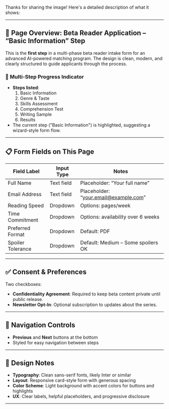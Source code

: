 Thanks for sharing the image! Here's a detailed description of what it shows:

---

## 🧾 Page Overview: Beta Reader Application – “Basic Information” Step

This is the **first step** in a multi-phase beta reader intake form for an advanced AI-powered matching program. The design is clean, modern, and clearly structured to guide applicants through the process.

### 🧭 Multi-Step Progress Indicator

- **Steps listed**:
    1. Basic Information
    2. Genre & Taste
    3. Skills Assessment
    4. Comprehension Test
    5. Writing Sample
    6. Results
- The current step ("Basic Information") is highlighted, suggesting a wizard-style form flow.

---

## 📋 Form Fields on This Page

|Field Label|Input Type|Notes|
|---|---|---|
|Full Name|Text field|Placeholder: “Your full name”|
|Email Address|Text field|Placeholder: “your.email@example.com”|
|Reading Speed|Dropdown|Options: pages/week|
|Time Commitment|Dropdown|Options: availability over 6 weeks|
|Preferred Format|Dropdown|Default: PDF|
|Spoiler Tolerance|Dropdown|Default: Medium – Some spoilers OK|

---

## ✅ Consent & Preferences

Two checkboxes:

- **Confidentiality Agreement**: Required to keep beta content private until public release.
- **Newsletter Opt-In**: Optional subscription to updates about the series.

---

## 🔄 Navigation Controls

- **Previous** and **Next** buttons at the bottom
- Styled for easy navigation between steps

---

## 🎨 Design Notes

- **Typography**: Clean sans-serif fonts, likely Inter or similar
- **Layout**: Responsive card-style form with generous spacing
- **Color Scheme**: Light background with accent colors for buttons and highlights
- **UX**: Clear labels, helpful placeholders, and progressive disclosure

---
